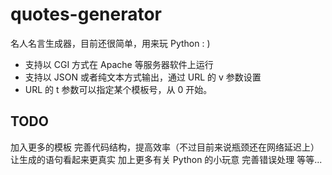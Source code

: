# quotes-generator
名人名言生成器，目前还很简单，用来玩 Python : ) 

- 支持以 CGI 方式在 Apache 等服务器软件上运行
- 支持以 JSON 或者纯文本方式输出，通过 URL 的 v 参数设置
- URL 的 t 参数可以指定某个模板号，从 0 开始。

## TODO
加入更多的模板
完善代码结构，提高效率（不过目前来说瓶颈还在网络延迟上）
让生成的语句看起来更真实
加上更多有关 Python 的小玩意
完善错误处理
等等...
